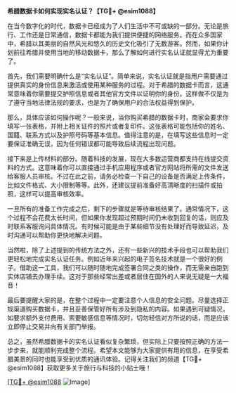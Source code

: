 **希腊数据卡如何实现实名认证？【TG💪+ @esim1088】**

在当今数字化的时代，数据卡已经成为了人们生活中不可或缺的一部分。无论是旅行、工作还是日常通信，数据卡都能为我们提供便捷的网络服务。而在众多国家中，希腊以其美丽的自然风光和悠久的历史文化吸引了无数游客。然而，如果你计划前往希腊并使用当地的移动数据卡，那么了解如何进行实名认证就显得尤为重要了。

首先，我们需要明确什么是“实名认证”。简单来说，实名认证就是指用户需要通过提供真实的身份信息来激活或使用某种服务的过程。对于希腊的数据卡而言，这通常意味着你需要提交护照信息或者其他官方文件以证明你的身份。这样做不仅是为了遵守当地法律法规的要求，也是为了确保用户的合法权益得到保护。

那么，具体应该如何操作呢？一般来说，当你购买希腊的数据卡时，商家会要求你填写一张表格，并附上相关证件的照片或者复印件。这张表格可能包括你的姓名、国籍、联系方式以及护照号码等基本信息。值得注意的是，在填写这些信息时一定要保证准确无误，因为任何错误都可能导致后续流程出现问题。

接下来是上传材料的部分。随着科技的发展，现在大多数运营商都支持在线提交资料的方式。这意味着你可以直接通过手机应用程序或者官方网站将所需的文件发送给客服人员审核。不过在此之前，请务必检查一下自己的设备是否满足上传条件，比如文件格式、大小限制等等。此外，还建议提前准备好高清晰度的扫描件或拍照，这样可以提高审核效率。

一旦所有的准备工作完成之后，剩下的步骤就是等待审核结果了。通常情况下，这个过程不会花费太长时间，但如果你发现超过预期时间仍未收到回复的话，则应及时联系客服询问具体情况。有时候可能是由于某些细节没有处理好而导致延迟，及时沟通可以帮助你更快地解决问题。

当然啦，除了上述提到的传统方法之外，还有一些新兴的技术手段也可以帮助我们更轻松地完成实名认证任务。例如近年来兴起的电子签名技术就是一个很好的例子。借助这一工具，我们可以随时随地完成签署合同之类的操作，而无需亲自跑到实体店铺去办理手续。这对于那些经常出差或者居住在国外的人来说无疑是一大福音！

最后要提醒大家的是，在整个过程中一定要注意个人信息的安全问题。尽量选择正规渠道购买数据卡，并且妥善保管好所有涉及到隐私的内容。如果遇到可疑情况，如要求额外支付费用、索要敏感信息等情况时，切勿轻信对方所说的话，而是应该立即停止交易并向有关部门举报。

总之，虽然希腊数据卡的实名认证看似复杂繁琐，但实际上只要按照正确的方法一步步来，就能顺利完成整个流程。希望本文能够为大家提供有用的信息，在享受希腊美景的同时也能享受到优质的通讯体验。记得关注我们的频道【TG💪+ @esim1088】获取更多关于旅行与科技的小贴士哦！

[[TG💪+ @esim1088](https://t.me/s/esim1088) ![Image](https://i.postimg.cc/4NQfJmqS/Snipaste-2025-05-13-00-14-12.png)]
